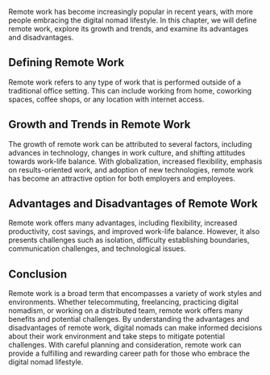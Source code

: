 
Remote work has become increasingly popular in recent years, with more people embracing the digital nomad lifestyle. In this chapter, we will define remote work, explore its growth and trends, and examine its advantages and disadvantages.

Defining Remote Work
--------------------

Remote work refers to any type of work that is performed outside of a traditional office setting. This can include working from home, coworking spaces, coffee shops, or any location with internet access.

Growth and Trends in Remote Work
--------------------------------

The growth of remote work can be attributed to several factors, including advances in technology, changes in work culture, and shifting attitudes towards work-life balance. With globalization, increased flexibility, emphasis on results-oriented work, and adoption of new technologies, remote work has become an attractive option for both employers and employees.

Advantages and Disadvantages of Remote Work
-------------------------------------------

Remote work offers many advantages, including flexibility, increased productivity, cost savings, and improved work-life balance. However, it also presents challenges such as isolation, difficulty establishing boundaries, communication challenges, and technological issues.

Conclusion
----------

Remote work is a broad term that encompasses a variety of work styles and environments. Whether telecommuting, freelancing, practicing digital nomadism, or working on a distributed team, remote work offers many benefits and potential challenges. By understanding the advantages and disadvantages of remote work, digital nomads can make informed decisions about their work environment and take steps to mitigate potential challenges. With careful planning and consideration, remote work can provide a fulfilling and rewarding career path for those who embrace the digital nomad lifestyle.
